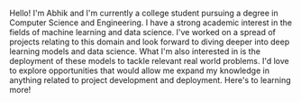 Hello! I'm Abhik and I'm currently a college student pursuing a degree in Computer Science and Engineering. I have a strong academic interest in the fields of machine learning and data science. I've worked on a spread of projects relating to this domain and look forward to diving deeper into deep learning models and data science. What I'm also interested in is the deployment of these models to tackle relevant real world problems. I'd love to explore opportunities that would allow me expand my knowledge in anything related to project development and deployment. Here's to learning more!
<!---
abhikg-38/abhikg-38 is a ✨ special ✨ repository because its `README.md` (this file) appears on your GitHub profile.
You can click the Preview link to take a look at your changes.
--->

